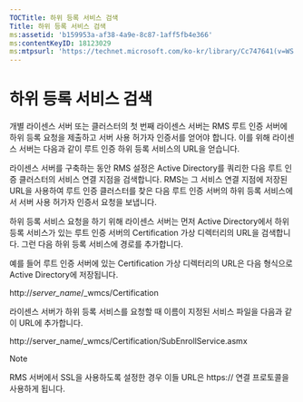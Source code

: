 ```yaml
---
TOCTitle: 하위 등록 서비스 검색
Title: 하위 등록 서비스 검색
ms:assetid: 'b159953a-af38-4a9e-8c87-1aff5fb4e366'
ms:contentKeyID: 18123029
ms:mtpsurl: 'https://technet.microsoft.com/ko-kr/library/Cc747641(v=WS.10)'
---
```


하위 등록 서비스 검색
=====================

개별 라이센스 서버 또는 클러스터의 첫 번째 라이센스 서버는 RMS 루트 인증 서버에 하위 등록 요청을 제출하고 서버 사용 허가자 인증서를 얻어야 합니다. 이를 위해 라이센스 서버는 다음과 같이 루트 인증 하위 등록 서비스의 URL을 얻습니다.

라이센스 서버를 구축하는 동안 RMS 설정은 Active Directory를 쿼리한 다음 루트 인증 클러스터의 서비스 연결 지점을 검색합니다. RMS는 그 서비스 연결 지점에 저장된 URL을 사용하여 루트 인증 클러스터를 찾은 다음 루트 인증 서버의 하위 등록 서비스에서 서버 사용 허가자 인증서 요청을 보냅니다.

하위 등록 서비스 요청을 하기 위해 라이센스 서버는 먼저 Active Directory에서 하위 등록 서비스가 있는 루트 인증 서버의 Certification 가상 디렉터리의 URL을 검색합니다. 그런 다음 하위 등록 서비스에 경로를 추가합니다.

예를 들어 루트 인증 서버에 있는 Certification 가상 디렉터리의 URL은 다음 형식으로 Active Directory에 저장됩니다.

http://*server\_name*/\_wmcs/Certification

라이센스 서버가 하위 등록 서비스를 요청할 때 이름이 지정된 서비스 파일을 다음과 같이 URL에 추가합니다.

http://server\_name/\_wmcs/Certification/SubEnrollService.asmx

> [!NOTE]  
> RMS 서버에서 SSL을 사용하도록 설정한 경우 이들 URL은 https:// 연결 프로토콜을 사용하게 됩니다.
